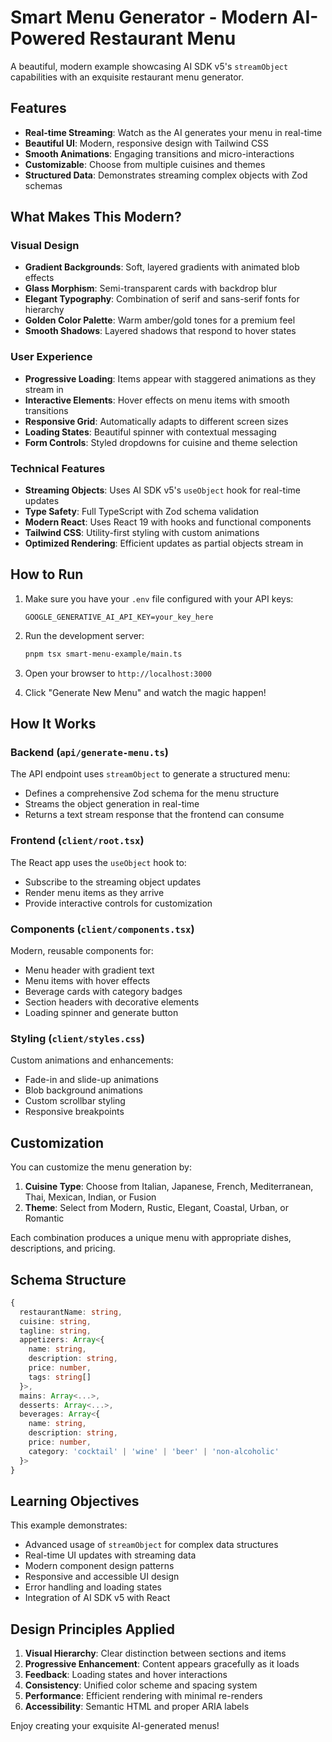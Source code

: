 # Smart Menu Generator - Modern AI-Powered Restaurant Menu

A beautiful, modern example showcasing AI SDK v5's `streamObject` capabilities with an exquisite restaurant menu generator.

## Features

- **Real-time Streaming**: Watch as the AI generates your menu in real-time
- **Beautiful UI**: Modern, responsive design with Tailwind CSS
- **Smooth Animations**: Engaging transitions and micro-interactions
- **Customizable**: Choose from multiple cuisines and themes
- **Structured Data**: Demonstrates streaming complex objects with Zod schemas

## What Makes This Modern?

### Visual Design
- **Gradient Backgrounds**: Soft, layered gradients with animated blob effects
- **Glass Morphism**: Semi-transparent cards with backdrop blur
- **Elegant Typography**: Combination of serif and sans-serif fonts for hierarchy
- **Golden Color Palette**: Warm amber/gold tones for a premium feel
- **Smooth Shadows**: Layered shadows that respond to hover states

### User Experience
- **Progressive Loading**: Items appear with staggered animations as they stream in
- **Interactive Elements**: Hover effects on menu items with smooth transitions
- **Responsive Grid**: Automatically adapts to different screen sizes
- **Loading States**: Beautiful spinner with contextual messaging
- **Form Controls**: Styled dropdowns for cuisine and theme selection

### Technical Features
- **Streaming Objects**: Uses AI SDK v5's `useObject` hook for real-time updates
- **Type Safety**: Full TypeScript with Zod schema validation
- **Modern React**: Uses React 19 with hooks and functional components
- **Tailwind CSS**: Utility-first styling with custom animations
- **Optimized Rendering**: Efficient updates as partial objects stream in

## How to Run

1. Make sure you have your `.env` file configured with your API keys:
   ```
   GOOGLE_GENERATIVE_AI_API_KEY=your_key_here
   ```

2. Run the development server:
   ```bash
   pnpm tsx smart-menu-example/main.ts
   ```

3. Open your browser to `http://localhost:3000`

4. Click "Generate New Menu" and watch the magic happen!

## How It Works

### Backend (`api/generate-menu.ts`)
The API endpoint uses `streamObject` to generate a structured menu:
- Defines a comprehensive Zod schema for the menu structure
- Streams the object generation in real-time
- Returns a text stream response that the frontend can consume

### Frontend (`client/root.tsx`)
The React app uses the `useObject` hook to:
- Subscribe to the streaming object updates
- Render menu items as they arrive
- Provide interactive controls for customization

### Components (`client/components.tsx`)
Modern, reusable components for:
- Menu header with gradient text
- Menu items with hover effects
- Beverage cards with category badges
- Section headers with decorative elements
- Loading spinner and generate button

### Styling (`client/styles.css`)
Custom animations and enhancements:
- Fade-in and slide-up animations
- Blob background animations
- Custom scrollbar styling
- Responsive breakpoints

## Customization

You can customize the menu generation by:

1. **Cuisine Type**: Choose from Italian, Japanese, French, Mediterranean, Thai, Mexican, Indian, or Fusion
2. **Theme**: Select from Modern, Rustic, Elegant, Coastal, Urban, or Romantic

Each combination produces a unique menu with appropriate dishes, descriptions, and pricing.

## Schema Structure

```typescript
{
  restaurantName: string,
  cuisine: string,
  tagline: string,
  appetizers: Array<{
    name: string,
    description: string,
    price: number,
    tags: string[]
  }>,
  mains: Array<...>,
  desserts: Array<...>,
  beverages: Array<{
    name: string,
    description: string,
    price: number,
    category: 'cocktail' | 'wine' | 'beer' | 'non-alcoholic'
  }>
}
```

## Learning Objectives

This example demonstrates:
- Advanced usage of `streamObject` for complex data structures
- Real-time UI updates with streaming data
- Modern component design patterns
- Responsive and accessible UI design
- Error handling and loading states
- Integration of AI SDK v5 with React

## Design Principles Applied

1. **Visual Hierarchy**: Clear distinction between sections and items
2. **Progressive Enhancement**: Content appears gracefully as it loads
3. **Feedback**: Loading states and hover interactions
4. **Consistency**: Unified color scheme and spacing system
5. **Performance**: Efficient rendering with minimal re-renders
6. **Accessibility**: Semantic HTML and proper ARIA labels

Enjoy creating your exquisite AI-generated menus!
